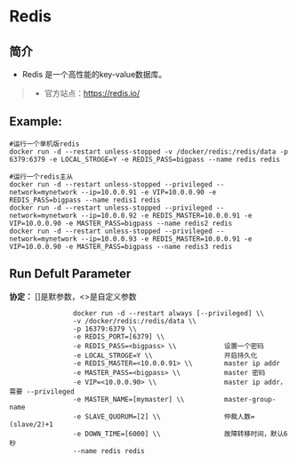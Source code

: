 Redis
===
## 简介
* Redis 是一个高性能的key-value数据库。
> * 官方站点：https://redis.io/

## Example:

    #运行一个单机版redis
    docker run -d --restart unless-stopped -v /docker/redis:/redis/data -p 6379:6379 -e LOCAL_STROGE=Y -e REDIS_PASS=bigpass --name redis redis

    #运行一个redis主从
    docker run -d --restart unless-stopped --privileged --network=mynetwork --ip=10.0.0.91 -e VIP=10.0.0.90 -e REDIS_PASS=bigpass --name redis1 redis
    docker run -d --restart unless-stopped --privileged --network=mynetwork --ip=10.0.0.92 -e REDIS_MASTER=10.0.0.91 -e VIP=10.0.0.90 -e MASTER_PASS=bigpass --name redis2 redis 
    docker run -d --restart unless-stopped --privileged --network=mynetwork --ip=10.0.0.93 -e REDIS_MASTER=10.0.0.91 -e VIP=10.0.0.90 -e MASTER_PASS=bigpass --name redis3 redis

## Run Defult Parameter
**协定：** []是默参数，<>是自定义参数

					docker run -d --restart always [--privileged] \\
					-v /docker/redis:/redis/data \\
					-p 16379:6379 \\
					-e REDIS_PORT=[6379] \\
					-e REDIS_PASS=<bigpass> \\            设置一个密码
					-e LOCAL_STROGE=Y \\                  开启持久化
					-e REDIS_MASTER=<10.0.0.91> \\        master ip addr
					-e MASTER_PASS=<bigpass> \\           master 密码
					-e VIP=<10.0.0.90> \\                 master ip addr，需要 --privileged
					-e MASTER_NAME=[mymaster] \\          master-group-name
					-e SLAVE_QUORUM=[2] \\                仲裁人数=(slave/2)+1
					-e DOWN_TIME=[6000] \\                故障转移时间，默认6秒
					--name redis redis
